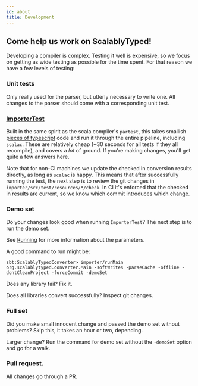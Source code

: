 ```yaml
---
id: about
title: Development
---
```


## Come help us work on ScalablyTyped!

Developing a compiler is complex. Testing it well is expensive, so we focus on getting as wide testing as possible for the time spent.
For that reason we have a few levels of testing:

### Unit tests
Only really used for the parser, but utterly necessary to write one. All changes to the parser should come with a corresponding unit test.

### [ImporterTest](https://github.com/ScalablyTyped/Converter/blob/master/importer/src/test/scala/org/scalablytyped/converter/internal/importer/ImporterTest.scala)
Built in the same spirit as the scala compiler's `partest`, this takes smallish [pieces of typescript](https://github.com/ScalablyTyped/Converter/tree/master/importer/src/test/resources) 
 code and run it through the entire pipeline, including `scalac`. These are relatively cheap (~30 seconds for all tests 
 if they all recompile), and covers a *lot* of ground. If you're making changes, you'll get quite a few answers here. 
 
Note that for non-CI machines we update the checked in conversion results directly, as long as `scalac` is happy.
This means that after successfully running the test, the next step is to review the git changes in `importer/src/test/resources/*/check`.
In CI it's enforced that the checked in results are current, so we know which commit introduces which change.  

### Demo set
Do your changes look good when running `ImporterTest`? The next step is to run the demo set. 

See [Running](running.md) for more information about the parameters.

A good command to run might be:
```
sbt:ScalablyTypedConverter> importer/runMain org.scalablytyped.converter.Main -softWrites -parseCache -offline -dontCleanProject -forceCommit -demoSet
```

Does any library fail? Fix it.

Does all libraries convert successfully? Inspect git changes.

### Full set
Did you make small innocent change and passed the demo set without problems? Skip this, it takes an hour or two, depending. 
 
Larger change? Run the command for demo set without the `-demoSet` option and go for a walk. 

### Pull request.
All changes go through a PR.   
